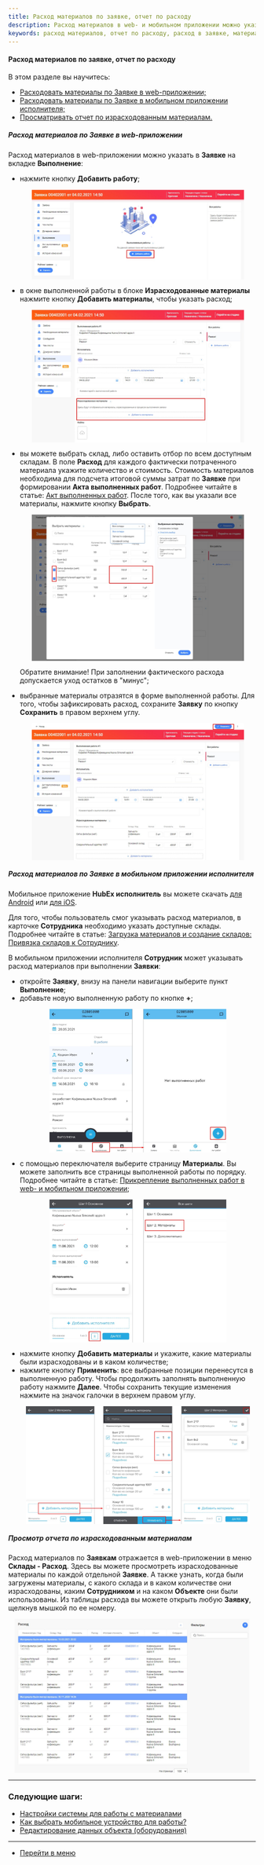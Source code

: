 ```yaml
---
title: Расход материалов по заявке, отчет по расходу
description: Расход материалов в web- и мобильном приложении можно указать в Заявке на вкладке Выполнение. При добавлении выполненной работы вы можете указать фактический расход материалов.
keywords: расход материалов, отчет по расходу, расход в заявке, материалы в заявке, hubex, хабекс, хубекс, хабикс
---
```



#### Расход материалов по заявке, отчет по расходу
В этом разделе вы научитесь:
<html>
<meta charset="utf-8">
<ul>
    <li><a href="#fwm">Расходовать материалы по Заявке в web-приложении;</a></li>
    <li><a href="#cwm">Расходовать материалы по Заявке в мобильном приложении исполнителя;</a></li>
    <li><a href="#rwm">Просматривать отчет по израсходованным материалам.</a></li>
</ul>
</html>
<body>
<h5 id="fwm">Расход материалов по Заявке в web-приложении</h5>
<p>Расход материалов в web-приложении можно указать в <strong>Заявке</strong> на вкладке <strong>Выполнение</strong>:
</p>
<ul>
    <li>нажмите кнопку <strong>Добавить работу</strong>;</li>
    <p>
    <div>
        <img style="margin: 0 auto; display: block; max-width: 90%;"
             src="/attachments/images/FAQ/USER/Withdrawals/WebMaterials.jpg"/>
    </div>
    </p>
    <li>в окне выполненной работы в блоке <strong>Израсходованные материалы</strong> нажмите кнопку <strong>Добавить
        материалы</strong>, чтобы указать
        расход;
    </li>
    <p>
    <div>
        <img style="margin: 0 auto; display: block; max-width: 90%;"
             src="/attachments/images/FAQ/USER/Withdrawals/WebMaterials2.jpg"/>
    </div>
    </p>
    <li>вы можете выбрать склад, либо оставить отбор по всем доступным складам. В поле <strong>Расход</strong> для
        каждого фактически
        потраченного
        материала укажите количество и стоимость. Стоимость материалов необходима для подсчета итоговой суммы затрат по
        <strong>Заявке</strong> при формировании <strong>Акта выполненных работ</strong>. Подробнее читайте в статье: <a
                href="https://wiki.hubex.ru/docs/FAQ/RU/user/ActOFAcceptance.html">Акт выполненных работ</a>. После
        того, как вы указали все материалы, нажмите кнопку <strong>Выбрать</strong>.
    </li>
    <p>
    <div>
        <img style="margin: 0 auto; display: block; max-width: 90%;"
             src="/attachments/images/FAQ/USER/Withdrawals/WebMaterials3.jpg"/>
    </div>
    </p>
    <p>Обратите внимание! При заполнении фактического расхода допускается уход остатков в "минус";</p>
    <li>выбранные материалы отразятся в форме выполненной работы. Для того, чтобы зафиксировать расход, сохраните
        <strong>Заявку</strong>
        по кнопку <strong>Сохранить</strong> в правом верхнем углу.
    </li>
    <p>
    <div>
        <img style="margin: 0 auto; display: block; max-width: 90%;"
             src="/attachments/images/FAQ/USER/Withdrawals/WebMaterials4.jpg"/>
    </div>
    </p>
</ul>

<h5 id="cwm">Расход материалов по Заявке в мобильном приложении исполнителя</h5>
<p>Мобильное приложение <strong>HubEx исполнитель</strong> вы можете скачать <a
        href="https://play.google.com/store/apps/details?id=ru.hubex.engineer">для Android</a> или <a
        href="https://apps.apple.com/ru/app/hubex-%D0%B4%D0%BB%D1%8F-%D1%81%D0%B5%D1%80%D0%B2%D0%B8%D1%81%D0%BD%D0%BE%D0%B9-%D1%81%D0%BB%D1%83%D0%B6%D0%B1%D1%8B/id1386688688">для
    iOS</a>.</p>
<p>Для того, чтобы пользователь смог указывать расход материалов, в карточке <strong>Сотрудника</strong> необходимо
    указать доступные
    склады. Подробнее читайте в статье: <a href="https://wiki.hubex.ru/docs/FAQ/RU/user/Materials.html#userwithmat">Загрузка
        материалов и создание складов: Привязка складов к Сотруднику</a>.</p>
<p>В мобильном приложении исполнителя <strong>Сотрудник</strong> может указывать расход материалов при выполнении <strong>Заявки</strong>:
</p>
<ul>
    <li>откройте <strong>Заявку</strong>, внизу на панели навигации выберите пункт <strong>Выполнение</strong>;</li>
    <li>добавьте новую
        выполненную работу по кнопке <strong>+</strong>;
    </li>
    <p>
    <div>
        <img style="margin: 0 auto; display: block; max-width: 75%;"
             src="/attachments/images/FAQ/USER/Withdrawals/MobMaterials.jpg"/>
    </div>
    </p>
    <li>с помощью переключателя выберите страницу <strong>Материалы</strong>. Вы можете заполнить все страницы
        выполненной работы по
        порядку. Подробнее читайте в статье: <a href="https://wiki.hubex.ru/docs/FAQ/RU/user/AttachingFiles.html">Прикрепление
            выполненных работ в web- и мобильном приложении</a>;
    </li>
    <p>
    <div>
        <img style="margin: 0 auto; display: block; max-width: 75%;"
             src="/attachments/images/FAQ/USER/Withdrawals/MobMaterials2.jpg"/>
    </div>
    </p>
    <li>нажмите кнопку <strong>Добавить материалы</strong> и укажите, какие материалы были израсходованы и в каком
        количестве;  </li>
    <li>нажмите кнопку <strong>Применить</strong>: все выбранные позиции перенесутся в выполненную работу. Чтобы
        продолжить заполнять
        выполненную работу нажмите <strong>Далее</strong>. Чтобы сохранить текущие изменения нажмите на значок галочки в
        верхнем правом
        углу.
    </li>
    <p>
    <div>
        <img style="margin: 0 auto; display: block; max-width: 95%;"
             src="/attachments/images/FAQ/USER/Withdrawals/MobMaterials3.jpg"/>
    </div>
    </p>


</ul>


<h5 id="rwm">Просмотр отчета по израсходованным материалам</h5>
<p>Расход материалов по <strong>Заявкам</strong> отражается в web-приложении в меню <strong>Склады - Расход</strong>.
    Здесь вы можете просмотреть
    израсходованные материалы по каждой отдельной <strong>Заявке</strong>. А также узнать, когда были
    загружены материалы, с какого склада и в каком количестве они израсходованы, каким
    <strong>Сотрудником</strong> и на каком <strong>Объекте</strong> они были использованы. Из таблицы расхода вы можете
    открыть любую <strong>Заявку</strong>, щелкнув
    мышкой по ее номеру.</p>
<div>
    <img style="margin: 0 auto; display: block; max-width: 95%;"
         src="/attachments/images/FAQ/USER/Withdrawals/Mat.jpg"/>
</div>

</body>


___
### Следующие шаги:
- [Настройки системы для работы с материалами](./SettingsWithMaterials.md)
- [Как выбрать мобильное устройство для работы?](./MobileDevice.md)
- [Редактирование данных объекта (оборудования)](./ObjectEditing.md)

___
- [Перейти в меню](http://wiki.hubex.ru)
